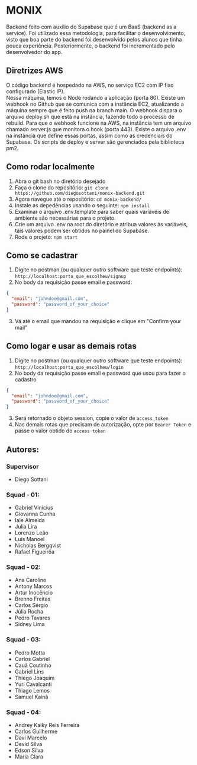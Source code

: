 # MONIX

Backend feito com auxílio do Supabase que é um BaaS (backend as a service).
Foi utilizado essa metodologia, para facilitar o desenvolvimento, visto que boa parte do backend foi desenvolvido pelos alunos que tinha pouca experiência. Posteriormente, o backend foi incrementado pelo desenvolvedor do app.

## Diretrizes AWS

O código backend é hospedado na AWS, no serviço EC2 com IP fixo configurado (Elastic IP).  
Nessa máquina, temos o Node rodando a aplicação (porta 80).
Existe um webhook no Github que se comunica com a instância EC2, atualizando a máquina sempre que é feito push na branch main.
O webhook dispara o arquivo deploy.sh que está na instância, fazendo todo o processo de rebuild.
Para que o webhook funcione na AWS, na instância tem um arquivo chamado server.js que monitora o hook (porta 443).
Existe o arquivo .env na instância que define essas portas, assim como as credenciais do Supabase.
Os scripts de deploy e server são gerenciados pela biblioteca pm2.

## Como rodar localmente

1. Abra o git bash no diretório desejado
2. Faça o clone do repositório: `git clone https://github.com/diegosottani/monix-backend.git`
3. Agora navegue até o repositório: `cd monix-backend/`
4. Instale as depedências usando o seguinte: `npm install`
5. Examinar o arquivo .env.template para saber quais variáveis de ambiente são necessárias para o projeto.
6. Crie um arquivo .env na root do diretório e atribua valores às variáveis, tais valores podem ser obtidos no painel do Supabase.
7. Rode o projeto: `npm start`

## Como se cadastrar

1. Digite no postman (ou qualquer outro software que teste endpoints): `http://localhost:porta_que_escolheu/signup`
2. No body da requisição passe email e password:

```json
{
  "email": "johndoe@gmail.com",
  "password": "password_of_your_choice"
}
```

3. Vá até o email que mandou na requisição e clique em "Confirm your mail"

## Como logar e usar as demais rotas

1. Digite no postman (ou qualquer outro software que teste endpoints): `http://localhost:porta_que_escolheu/login`
2. No body da requisição passe email e password que usou para fazer o cadastro

```json
{
  "email": "johndoe@gmail.com",
  "password": "password_of_your_choice"
}
```

3. Será retornado o objeto session, copie o valor de `access_token`
4. Nas demais rotas que precisam de autorização, opte por `Bearer Token` e passe o valor obtido do `access token`

## Autores:

### Supervisor

- Diego Sottani

### Squad - 01:

- Gabriel Vinicius
- Giovanna Cunha
- Iale Almeida
- Julia Lira
- Lorenzo Leão
- Luís Manoel
- Nicholas Bergqvist
- Rafael Figueirôa

### Squad - 02:

- Ana Caroline
- Antony Marcos
- Artur Inocêncio
- Brenno Freitas
- Carlos Sérgio
- Júlia Rocha
- Pedro Tavares
- Sidney Lima

### Squad - 03:

- Pedro Motta
- Carlos Gabriel
- Cauã Coutinho
- Gabriel Lins
- Thiego Joaquim
- Yuri Cavalcanti
- Thiago Lemos
- Samuel Kainã

### Squad - 04:

- Andrey Kaiky Reis Ferreira
- Carlos Guilherme
- Davi Marcelo
- Devid Silva
- Edson Silva
- Maria Clara
